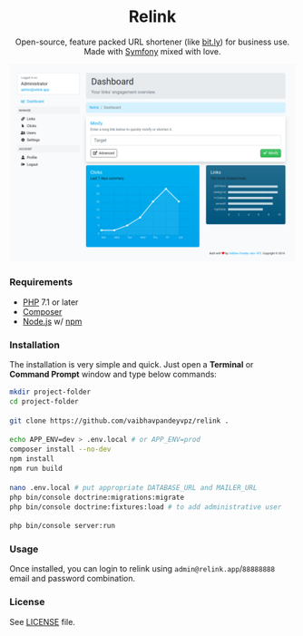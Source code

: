 <h1 align="center">Relink</h1>

<p align="center">
    Open-source, feature packed URL shortener (like <a href="https://bit.ly/">bit.ly</a>) for business use. Made with <a href="https://symfony.com/">Symfony</a> mixed with love.
</p>

[![Screenshot](https://raw.githubusercontent.com/vaibhavpandeyvpz/relink/master/screenshot.png)](https://raw.githubusercontent.com/vaibhavpandeyvpz/relink/master/screenshot.png)

### Requirements
- [PHP](https://php.net/) 7.1 or later
- [Composer](https://getcomposer.org/)
- [Node.js](https://nodejs.org/) w/ [npm](https://www.npmjs.com/)

### Installation
The installation is very simple and quick. Just open a **Terminal** or **Command Prompt** window and type below commands:

```bash
mkdir project-folder
cd project-folder

git clone https://github.com/vaibhavpandeyvpz/relink .

echo APP_ENV=dev > .env.local # or APP_ENV=prod
composer install --no-dev
npm install
npm run build

nano .env.local # put appropriate DATABASE_URL and MAILER_URL
php bin/console doctrine:migrations:migrate
php bin/console doctrine:fixtures:load # to add administrative user

php bin/console server:run
```

### Usage
Once installed, you can login to relink using `admin@relink.app`/`88888888` email and password combination.

### License
See [LICENSE](LICENSE) file.

